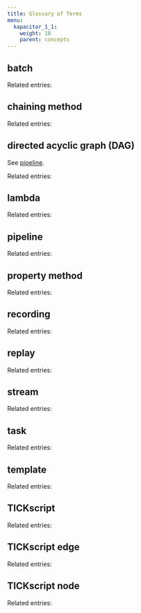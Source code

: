 ```yaml
---
title: Glossary of Terms
menu:
  kapacitor_1_1:
    weight: 10
    parent: concepts
---
```


## batch

Related entries: 

## chaining method

Related entries: 

## directed acyclic graph (DAG)
See [pipeline](/kapacitor/v1.1/concepts/glossary/#pipeline).

Related entries: 

## lambda

Related entries: 

## pipeline

Related entries: 

## property method

Related entries: 

## recording

Related entries: 

## replay

Related entries: 

## stream

Related entries: 

## task

Related entries: 

## template

Related entries: 

## TICKscript

Related entries: 

## TICKscript edge

Related entries: 

## TICKscript node

Related entries: 
